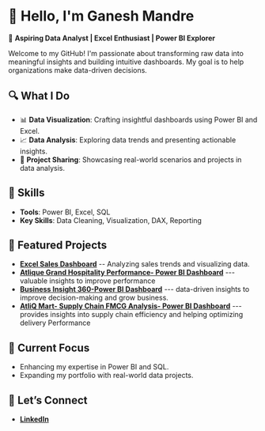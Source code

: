 # 👋 Hello, I'm Ganesh Mandre  

🚀 **Aspiring Data Analyst | Excel Enthusiast | Power BI Explorer**  

Welcome to my GitHub! I'm passionate about transforming raw data into meaningful insights and building intuitive dashboards. My goal is to help organizations make data-driven decisions.  

## 🔍 What I Do
- 📊 **Data Visualization**: Crafting insightful dashboards using Power BI and Excel.
- 📈 **Data Analysis**: Exploring data trends and presenting actionable insights.
- 📂 **Project Sharing**: Showcasing real-world scenarios and projects in data analysis.

## 🌟 Skills  
- **Tools**: Power BI, Excel, SQL  
- **Key Skills**: Data Cleaning, Visualization, DAX, Reporting  

## 📂 Featured Projects  
- [**Excel Sales Dashboard**](https://github.com/GaneshMandre/Excel-Sales-Analytics) -- Analyzing sales trends and visualizing data.
- [**Atlique Grand Hospitality Performance- Power BI Dashboard**](https://github.com/GaneshMandre/Atlique-Grand-Hospitality-Performance) --- valuable insights to improve performance
- [**Business Insight 360-Power BI Dashboard**](https://github.com/GaneshMandre/Business_Insights_360-Dashboard) --- data-driven insights to improve decision-making and grow business.
- [**AtliQ Mart- Supply Chain FMCG Analysis- Power BI Dashboard**](https://github.com/GaneshMandre/AtliQ-Mart--Supply-Chain-FMCG-Dashboard) --- provides insights into supply chain efficiency and helping optimizing delivery Performance
## 🎯 Current Focus  
- Enhancing my expertise in Power BI and SQL.  
- Expanding my portfolio with real-world data projects.  

## 🤝 Let’s Connect  
- [**LinkedIn**](https://www.linkedin.com/in/ganesh-m-92071616a/)  
 


